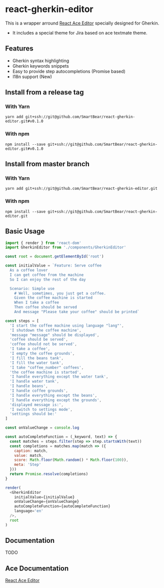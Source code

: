 # react-gherkin-editor

This is a wrapper arround [React Ace Editor](https://github.com/securingsincity/react-ace) specially designed for Gherkin.

- It includes a special theme for Jira based on ace textmate theme.


## Features

- Gherkin syntax highlighting
- Gherkin keywords snippets
- Easy to provide step autocompletions (Promise based)
- I18n support (New)

## Install from a release tag

### With Yarn
`yarn add git+ssh://git@github.com/SmartBear/react-gherkin-editor.git#v0.1.0`

### With npm
`npm install --save git+ssh://git@github.com/SmartBear/react-gherkin-editor.git#v0.1.0`


## Install from master branch

### With Yarn
`yarn add git+ssh://git@github.com/SmartBear/react-gherkin-editor.git`

### With npm
`npm install --save git+ssh://git@github.com/SmartBear/react-gherkin-editor.git`


## Basic Usage

```javascript
import { render } from 'react-dom'
import GherkinEditor from './components/GherkinEditor'

const root = document.getElementById('root')

const initialValue = `Feature: Serve coffee
  As a coffee lover
  I can get coffee from the machine
  So I can enjoy the rest of the day

  Scenario: Simple use
    # Well, sometimes, you just get a coffee.
    Given the coffee machine is started
    When I take a coffee
    Then coffee should be served
    And message "Please take your coffee" should be printed`

const steps = [
  'I start the coffee machine using language "lang"',
  'I shutdown the coffee machine',
  'message "message" should be displayed',
  'coffee should be served',
  'coffee should not be served',
  'I take a coffee',
  'I empty the coffee grounds',
  'I fill the beans tank',
  'I fill the water tank',
  'I take "coffee_number" coffees',
  'the coffee machine is started',
  'I handle everything except the water tank',
  'I handle water tank',
  'I handle beans',
  'I handle coffee grounds',
  'I handle everything except the beans',
  'I handle everything except the grounds',
  'displayed message is:',
  'I switch to settings mode',
  'settings should be:'
]

const onValueChange = console.log

const autoCompleteFunction = (_keyword, text) => {
  const matches = steps.filter(step => step.startsWith(text))
  const completions = matches.map(match => ({
    caption: match,
    value: match,
    score: Math.floor(Math.random() * Math.floor(100)),
    meta: 'Step'
  }))
  return Promise.resolve(completions)
}

render(
  <GherkinEditor
    initialValue={initialValue}
    onValueChange={onValueChange}
    autoCompleteFunction={autoCompleteFunction}
    language='en'
  />,
  root
)
```

## Documentation

TODO

## Ace Documentation
[React Ace Editor](https://github.com/securingsincity/react-ace)

